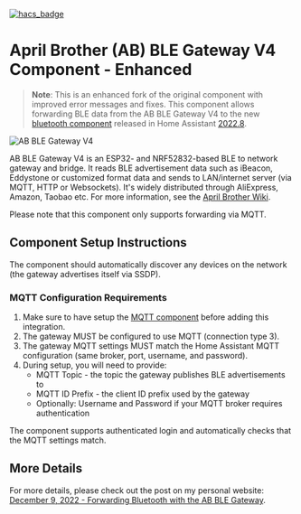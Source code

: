 [![hacs_badge](https://img.shields.io/badge/HACS-Custom-41BDF5.svg)](https://github.com/hacs/integration)
#  April Brother (AB) BLE Gateway V4 Component - Enhanced

> **Note**: This is an enhanced fork of the original component with improved error messages and fixes.
This component allows forwarding BLE data from the AB BLE Gateway V4 to the new [bluetooth component](https://www.home-assistant.io/integrations/bluetooth/) released in Home Assistant [2022.8](https://www.home-assistant.io/blog/2022/08/03/release-20228/#first-class-bluetooth-support). 


![AB BLE Gateway V4](gateway41.jpg)


AB BLE Gateway V4 is an ESP32- and NRF52832-based BLE to network gateway and bridge. It reads BLE advertisement data such as iBeacon, Eddystone or customized format data and sends to LAN/internet server (via MQTT, HTTP or Websockets). It's widely distributed through AliExpress, Amazon, Taobao etc. For more information, see the [April Brother Wiki](https://wiki.aprbrother.com/en/AB_BLE_Gateway_V4.html). 

Please note that this component only supports forwarding via MQTT.


## Component Setup Instructions
The component should automatically discover any devices on the network (the gateway advertises itself via SSDP).

### MQTT Configuration Requirements
1. Make sure to have setup the [MQTT component](https://www.home-assistant.io/integrations/mqtt/) before adding this integration.
2. The gateway MUST be configured to use MQTT (connection type 3).
3. The gateway MQTT settings MUST match the Home Assistant MQTT configuration (same broker, port, username, and password).
4. During setup, you will need to provide:
   - MQTT Topic - the topic the gateway publishes BLE advertisements to
   - MQTT ID Prefix - the client ID prefix used by the gateway
   - Optionally: Username and Password if your MQTT broker requires authentication

The component supports authenticated login and automatically checks that the MQTT settings match.


## More Details
For more details, please check out the post on my personal website: [
December 9, 2022 - Forwarding Bluetooth with the AB BLE Gateway](https://christian.kuendig.info/posts/2022-12-hass-ab_ble/).